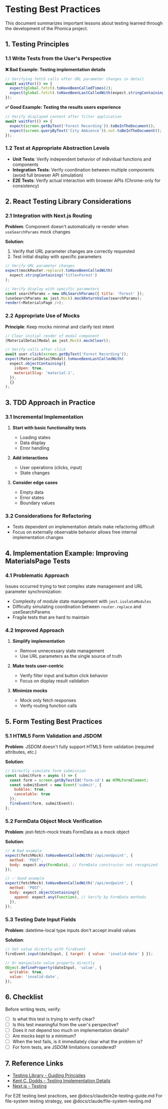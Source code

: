 # Testing Best Practices

This document summarizes important lessons about testing learned through the development of the Phonica project.

## 1. Testing Principles

### 1.1 Write Tests from the User's Perspective

**❌ Bad Example: Testing implementation details**

```javascript
// Verifying fetch calls after URL parameter changes in detail
await waitFor(() => {
  expect(global.fetch).toHaveBeenCalledTimes(2);
  expect(global.fetch).toHaveBeenLastCalledWith(expect.stringContaining('title=Forest'));
});
```

**✅ Good Example: Testing the results users experience**

```javascript
// Verify displayed content after filter application
await waitFor(() => {
  expect(screen.getByText('Forest Recording')).toBeInTheDocument();
  expect(screen.queryByText('City Ambience')).not.toBeInTheDocument();
});
```

### 1.2 Test at Appropriate Abstraction Levels

- **Unit Tests**: Verify independent behavior of individual functions and components
- **Integration Tests**: Verify coordination between multiple components (avoid full browser API simulation)
- **E2E Tests**: Verify actual interaction with browser APIs (Chrome-only for consistency)

## 2. React Testing Library Considerations

### 2.1 Integration with Next.js Routing

**Problem**: Component doesn't automatically re-render when `useSearchParams` mock changes

**Solution**:

1. Verify that URL parameter changes are correctly requested
2. Test initial display with specific parameters

```javascript
// Verify URL parameter changes
expect(mockRouter.replace).toHaveBeenCalledWith(
  expect.stringContaining('title=Forest')
);

// Verify display with specific parameters
const searchParams = new URLSearchParams({ title: 'Forest' });
(useSearchParams as jest.Mock).mockReturnValue(searchParams);
render(<MaterialsPage />);
```

### 2.2 Appropriate Use of Mocks

**Principle**: Keep mocks minimal and clarify test intent

```javascript
// Clear initial render of modal component
(MaterialDetailModal as jest.Mock).mockClear();

// Verify calls after click
await user.click(screen.getByText('Forest Recording'));
expect(MaterialDetailModal).toHaveBeenLastCalledWith(
  expect.objectContaining({
    isOpen: true,
    materialSlug: 'material-1',
  }),
  {}
);
```

## 3. TDD Approach in Practice

### 3.1 Incremental Implementation

1. **Start with basic functionality tests**
   - Loading states
   - Data display
   - Error handling

2. **Add interactions**
   - User operations (clicks, input)
   - State changes

3. **Consider edge cases**
   - Empty data
   - Error states
   - Boundary values

### 3.2 Considerations for Refactoring

- Tests dependent on implementation details make refactoring difficult
- Focus on externally observable behavior allows free internal implementation changes

## 4. Implementation Example: Improving MaterialsPage Tests

### 4.1 Problematic Approach

Issues occurred trying to test complex state management and URL parameter synchronization:

- Complexity of module state management with `jest.isolateModules`
- Difficulty simulating coordination between `router.replace` and useSearchParams
- Fragile tests that are hard to maintain

### 4.2 Improved Approach

1. **Simplify implementation**
   - Remove unnecessary state management
   - Use URL parameters as the single source of truth

2. **Make tests user-centric**
   - Verify filter input and button click behavior
   - Focus on display result validation

3. **Minimize mocks**
   - Mock only fetch responses
   - Verify routing function calls

## 5. Form Testing Best Practices

### 5.1 HTML5 Form Validation and JSDOM

**Problem**: JSDOM doesn't fully support HTML5 form validation (required attributes, etc.)

**Solution**:

```javascript
// Directly simulate form submission
const submitForm = async () => {
  const form = screen.getByTestId('form-id') as HTMLFormElement;
  const submitEvent = new Event('submit', {
    bubbles: true,
    cancelable: true
  });
  fireEvent(form, submitEvent);
};
```

### 5.2 FormData Object Mock Verification

**Problem**: jest-fetch-mock treats FormData as a mock object

**Solution**:

```javascript
// ❌ Bad example
expect(fetchMock).toHaveBeenCalledWith('/api/endpoint', {
  method: 'POST',
  body: expect.any(FormData), // FormData constructor not recognized
});

// ✅ Good example
expect(fetchMock).toHaveBeenCalledWith('/api/endpoint', {
  method: 'POST',
  body: expect.objectContaining({
    append: expect.any(Function), // Verify by FormData methods
  }),
});
```

### 5.3 Testing Date Input Fields

**Problem**: datetime-local type inputs don't accept invalid values

**Solution**:

```javascript
// Set value directly with fireEvent
fireEvent.input(dateInput, { target: { value: 'invalid-date' } });

// Or manipulate value property directly
Object.defineProperty(dateInput, 'value', {
  writable: true,
  value: 'invalid-date',
});
```

## 6. Checklist

Before writing tests, verify:

- [ ] Is what this test is trying to verify clear?
- [ ] Is this test meaningful from the user's perspective?
- [ ] Does it not depend too much on implementation details?
- [ ] Are mocks kept to a minimum?
- [ ] When the test fails, is it immediately clear what the problem is?
- [ ] For form tests, are JSDOM limitations considered?

## 7. Reference Links

- [Testing Library - Guiding Principles](https://testing-library.com/docs/guiding-principles)
- [Kent C. Dodds - Testing Implementation Details](https://kentcdodds.com/blog/testing-implementation-details)
- [Next.js - Testing](https://nextjs.org/docs/testing)

For E2E testing best practices, see @docs/claude/e2e-testing-guide.md
For file-system testing strategy, see @docs/claude/file-system-testing.md
